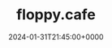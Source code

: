 ---
title: floppy.cafe
slug: 20240131T214500
date: 2024-01-31T21:45:00+0000
params:
  url: https://floppy.cafe/
tags:
- hardware
- to-read
---
